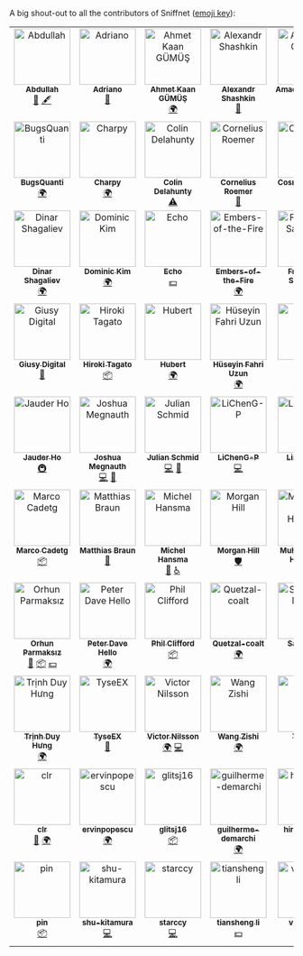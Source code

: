 A big shout-out to all the contributors of Sniffnet ([emoji key](https://allcontributors.org/docs/en/emoji-key)):

<!-- ALL-CONTRIBUTORS-LIST:START - Do not remove or modify this section -->
<!-- prettier-ignore-start -->
<!-- markdownlint-disable -->
<table>
  <tbody>
    <tr>
      <td align="center" valign="top" width="14.28%"><a href="https://github.com/abdullahdevrel"><img src="https://avatars.githubusercontent.com/u/111275753?v=4?s=100" width="100px;" alt="Abdullah"/><br /><sub><b>Abdullah</b></sub></a><br /><a href="#ideas-abdullahdevrel" title="Ideas, Planning, & Feedback">🤔</a> <a href="#content-abdullahdevrel" title="Content">🖋</a></td>
      <td align="center" valign="top" width="14.28%"><a href="https://github.com/nitefood"><img src="https://avatars.githubusercontent.com/u/24555810?v=4?s=100" width="100px;" alt="Adriano"/><br /><sub><b>Adriano</b></sub></a><br /><a href="#ideas-nitefood" title="Ideas, Planning, & Feedback">🤔</a></td>
      <td align="center" valign="top" width="14.28%"><a href="http://tahinli.com"><img src="https://avatars.githubusercontent.com/u/96421894?v=4?s=100" width="100px;" alt="Ahmet Kaan GÜMÜŞ"/><br /><sub><b>Ahmet Kaan GÜMÜŞ</b></sub></a><br /><a href="#translation-Tahinli" title="Translation">🌍</a></td>
      <td align="center" valign="top" width="14.28%"><a href="https://github.com/dutyrok"><img src="https://avatars.githubusercontent.com/u/68692503?v=4?s=100" width="100px;" alt="Alexandr Shashkin"/><br /><sub><b>Alexandr Shashkin</b></sub></a><br /><a href="https://github.com/GyulyVGC/sniffnet/issues?q=author%3Adutyrok" title="Bug reports">🐛</a></td>
      <td align="center" valign="top" width="14.28%"><a href="https://github.com/AmadeusGraves"><img src="https://avatars.githubusercontent.com/u/18572939?v=4?s=100" width="100px;" alt="AmadeusGraves"/><br /><sub><b>AmadeusGraves</b></sub></a><br /><a href="#translation-AmadeusGraves" title="Translation">🌍</a></td>
      <td align="center" valign="top" width="14.28%"><a href="https://github.com/abousis"><img src="https://avatars.githubusercontent.com/u/25039645?v=4?s=100" width="100px;" alt="Angelos Bousis"/><br /><sub><b>Angelos Bousis</b></sub></a><br /><a href="#translation-abousis" title="Translation">🌍</a></td>
      <td align="center" valign="top" width="14.28%"><a href="https://github.com/acolombier"><img src="https://avatars.githubusercontent.com/u/7086688?v=4?s=100" width="100px;" alt="Antoine Colombier"/><br /><sub><b>Antoine Colombier</b></sub></a><br /><a href="https://github.com/GyulyVGC/sniffnet/commits?author=acolombier" title="Tests">⚠️</a> <a href="#translation-acolombier" title="Translation">🌍</a></td>
    </tr>
    <tr>
      <td align="center" valign="top" width="14.28%"><a href="https://github.com/BugsQuanti"><img src="https://avatars.githubusercontent.com/u/168212217?v=4?s=100" width="100px;" alt="BugsQuanti"/><br /><sub><b>BugsQuanti</b></sub></a><br /><a href="#translation-BugsQuanti" title="Translation">🌍</a></td>
      <td align="center" valign="top" width="14.28%"><a href="https://github.com/Charpy"><img src="https://avatars.githubusercontent.com/u/4827568?v=4?s=100" width="100px;" alt="Charpy"/><br /><sub><b>Charpy</b></sub></a><br /><a href="#translation-Charpy" title="Translation">🌍</a></td>
      <td align="center" valign="top" width="14.28%"><a href="https://github.com/colin99d"><img src="https://avatars.githubusercontent.com/u/72827203?v=4?s=100" width="100px;" alt="Colin Delahunty"/><br /><sub><b>Colin Delahunty</b></sub></a><br /><a href="https://github.com/GyulyVGC/sniffnet/commits?author=colin99d" title="Tests">⚠️</a></td>
      <td align="center" valign="top" width="14.28%"><a href="https://github.com/corneliusroemer"><img src="https://avatars.githubusercontent.com/u/25161793?v=4?s=100" width="100px;" alt="Cornelius Roemer"/><br /><sub><b>Cornelius Roemer</b></sub></a><br /><a href="#ideas-corneliusroemer" title="Ideas, Planning, & Feedback">🤔</a></td>
      <td align="center" valign="top" width="14.28%"><a href="http://cosminperram.com"><img src="https://avatars.githubusercontent.com/u/7972857?v=4?s=100" width="100px;" alt="CosminPerRam"/><br /><sub><b>CosminPerRam</b></sub></a><br /><a href="https://github.com/GyulyVGC/sniffnet/commits?author=CosminPerRam" title="Code">💻</a></td>
      <td align="center" valign="top" width="14.28%"><a href="https://github.com/Crirock"><img src="https://avatars.githubusercontent.com/u/101053125?v=4?s=100" width="100px;" alt="Cristiano"/><br /><sub><b>Cristiano</b></sub></a><br /><a href="https://github.com/GyulyVGC/sniffnet/commits?author=Crirock" title="Code">💻</a> <a href="#ideas-Crirock" title="Ideas, Planning, & Feedback">🤔</a></td>
      <td align="center" valign="top" width="14.28%"><a href="https://github.com/Cthulu201"><img src="https://avatars.githubusercontent.com/u/9865418?v=4?s=100" width="100px;" alt="Cthulu201"/><br /><sub><b>Cthulu201</b></sub></a><br /><a href="#financial-Cthulu201" title="Financial">💵</a></td>
    </tr>
    <tr>
      <td align="center" valign="top" width="14.28%"><a href="https://github.com/Dinozavvvr"><img src="https://avatars.githubusercontent.com/u/45518871?v=4?s=100" width="100px;" alt="Dinar Shagaliev"/><br /><sub><b>Dinar Shagaliev</b></sub></a><br /><a href="#translation-Dinozavvvr" title="Translation">🌍</a></td>
      <td align="center" valign="top" width="14.28%"><a href="https://github.com/eatingdm"><img src="https://avatars.githubusercontent.com/u/44078909?v=4?s=100" width="100px;" alt="Dominic Kim"/><br /><sub><b>Dominic Kim</b></sub></a><br /><a href="#translation-eatingdm" title="Translation">🌍</a></td>
      <td align="center" valign="top" width="14.28%"><a href="https://3kh0.net"><img src="https://avatars.githubusercontent.com/u/58097612?v=4?s=100" width="100px;" alt="Echo"/><br /><sub><b>Echo</b></sub></a><br /><a href="#financial-3kh0" title="Financial">💵</a></td>
      <td align="center" valign="top" width="14.28%"><a href="https://github.com/Embers-of-the-Fire"><img src="https://avatars.githubusercontent.com/u/106362488?v=4?s=100" width="100px;" alt="Embers-of-the-Fire"/><br /><sub><b>Embers-of-the-Fire</b></sub></a><br /><a href="#translation-Embers-of-the-Fire" title="Translation">🌍</a></td>
      <td align="center" valign="top" width="14.28%"><a href="https://github.com/franciscoBSalgueiro"><img src="https://avatars.githubusercontent.com/u/92053465?v=4?s=100" width="100px;" alt="Francisco Salgueiro"/><br /><sub><b>Francisco Salgueiro</b></sub></a><br /><a href="#translation-franciscoBSalgueiro" title="Translation">🌍</a></td>
      <td align="center" valign="top" width="14.28%"><a href="https://github.com/bdantas"><img src="https://avatars.githubusercontent.com/u/5084088?v=4?s=100" width="100px;" alt="GNUser"/><br /><sub><b>GNUser</b></sub></a><br /><a href="https://github.com/GyulyVGC/sniffnet/commits?author=bdantas" title="Documentation">📖</a> <a href="#platform-bdantas" title="Packaging/porting to new platform">📦</a></td>
      <td align="center" valign="top" width="14.28%"><a href="https://github.com/amarao"><img src="https://avatars.githubusercontent.com/u/652496?v=4?s=100" width="100px;" alt="George Shuklin"/><br /><sub><b>George Shuklin</b></sub></a><br /><a href="#translation-amarao" title="Translation">🌍</a></td>
    </tr>
    <tr>
      <td align="center" valign="top" width="14.28%"><a href="https://github.com/Digitalone1"><img src="https://avatars.githubusercontent.com/u/25790525?v=4?s=100" width="100px;" alt="Giusy Digital"/><br /><sub><b>Giusy Digital</b></sub></a><br /><a href="https://github.com/GyulyVGC/sniffnet/issues?q=author%3ADigitalone1" title="Bug reports">🐛</a></td>
      <td align="center" valign="top" width="14.28%"><a href="https://blog.c6h12o6.org/"><img src="https://avatars.githubusercontent.com/u/16320859?v=4?s=100" width="100px;" alt="Hiroki Tagato"/><br /><sub><b>Hiroki Tagato</b></sub></a><br /><a href="#platform-tagattie" title="Packaging/porting to new platform">📦</a></td>
      <td align="center" valign="top" width="14.28%"><a href="https://github.com/Kiruyuto"><img src="https://avatars.githubusercontent.com/u/80201134?v=4?s=100" width="100px;" alt="Hubert"/><br /><sub><b>Hubert</b></sub></a><br /><a href="#translation-Kiruyuto" title="Translation">🌍</a></td>
      <td align="center" valign="top" width="14.28%"><a href="https://github.com/fuzunspm"><img src="https://avatars.githubusercontent.com/u/12132746?v=4?s=100" width="100px;" alt="Hüseyin Fahri Uzun"/><br /><sub><b>Hüseyin Fahri Uzun</b></sub></a><br /><a href="#translation-fuzunspm" title="Translation">🌍</a></td>
      <td align="center" valign="top" width="14.28%"><a href="https://ipinfo.io"><img src="https://avatars.githubusercontent.com/u/15721521?v=4?s=100" width="100px;" alt="IPinfo"/><br /><sub><b>IPinfo</b></sub></a><br /><a href="#financial-ipinfo" title="Financial">💵</a></td>
      <td align="center" valign="top" width="14.28%"><a href="https://github.com/ilmi2"><img src="https://avatars.githubusercontent.com/u/72260726?v=4?s=100" width="100px;" alt="Ilmi2"/><br /><sub><b>Ilmi2</b></sub></a><br /><a href="#financial-Ilmi2" title="Financial">💵</a></td>
      <td align="center" valign="top" width="14.28%"><a href="https://www.janwalter.org"><img src="https://avatars.githubusercontent.com/u/1074865?v=4?s=100" width="100px;" alt="Jan Walter"/><br /><sub><b>Jan Walter</b></sub></a><br /><a href="#financial-wahn" title="Financial">💵</a></td>
    </tr>
    <tr>
      <td align="center" valign="top" width="14.28%"><a href="https://github.com/jauderho"><img src="https://avatars.githubusercontent.com/u/13562?v=4?s=100" width="100px;" alt="Jauder Ho"/><br /><sub><b>Jauder Ho</b></sub></a><br /><a href="#infra-jauderho" title="Infrastructure (Hosting, Build-Tools, etc)">🚇</a></td>
      <td align="center" valign="top" width="14.28%"><a href="https://joshuamegnauth54.github.io/"><img src="https://avatars.githubusercontent.com/u/48846352?v=4?s=100" width="100px;" alt="Joshua Megnauth"/><br /><sub><b>Joshua Megnauth</b></sub></a><br /><a href="https://github.com/GyulyVGC/sniffnet/commits?author=joshuamegnauth54" title="Code">💻</a> <a href="#design-joshuamegnauth54" title="Design">🎨</a></td>
      <td align="center" valign="top" width="14.28%"><a href="https://github.com/JulianSchmid"><img src="https://avatars.githubusercontent.com/u/1327472?v=4?s=100" width="100px;" alt="Julian Schmid"/><br /><sub><b>Julian Schmid</b></sub></a><br /><a href="https://github.com/GyulyVGC/sniffnet/commits?author=JulianSchmid" title="Code">💻</a> <a href="#ideas-JulianSchmid" title="Ideas, Planning, & Feedback">🤔</a></td>
      <td align="center" valign="top" width="14.28%"><a href="https://github.com/LiChenG-P"><img src="https://avatars.githubusercontent.com/u/54274109?v=4?s=100" width="100px;" alt="LiChenG-P"/><br /><sub><b>LiChenG-P</b></sub></a><br /><a href="https://github.com/GyulyVGC/sniffnet/commits?author=LiChenG-P" title="Code">💻</a></td>
      <td align="center" valign="top" width="14.28%"><a href="https://github.com/DocRAID"><img src="https://avatars.githubusercontent.com/u/69478178?v=4?s=100" width="100px;" alt="Limdongju"/><br /><sub><b>Limdongju</b></sub></a><br /><a href="#translation-DocRAID" title="Translation">🌍</a></td>
      <td align="center" valign="top" width="14.28%"><a href="https://aloso.github.io/"><img src="https://avatars.githubusercontent.com/u/15658558?v=4?s=100" width="100px;" alt="Ludwig Stecher"/><br /><sub><b>Ludwig Stecher</b></sub></a><br /><a href="#ideas-Aloso" title="Ideas, Planning, & Feedback">🤔</a> <a href="https://github.com/GyulyVGC/sniffnet/commits?author=Aloso" title="Code">💻</a></td>
      <td align="center" valign="top" width="14.28%"><a href="https://www.linkedin.com/in/marcgavilangil/"><img src="https://avatars.githubusercontent.com/u/45849876?v=4?s=100" width="100px;" alt="Marc Gavilán"/><br /><sub><b>Marc Gavilán</b></sub></a><br /><a href="#translation-marc-gav" title="Translation">🌍</a></td>
    </tr>
    <tr>
      <td align="center" valign="top" width="14.28%"><a href="https://github.com/domcyrus"><img src="https://avatars.githubusercontent.com/u/884083?v=4?s=100" width="100px;" alt="Marco Cadetg"/><br /><sub><b>Marco Cadetg</b></sub></a><br /><a href="#platform-domcyrus" title="Packaging/porting to new platform">📦</a></td>
      <td align="center" valign="top" width="14.28%"><a href="https://github.com/mb720"><img src="https://avatars.githubusercontent.com/u/4164548?v=4?s=100" width="100px;" alt="Matthias Braun"/><br /><sub><b>Matthias Braun</b></sub></a><br /><a href="https://github.com/GyulyVGC/sniffnet/commits?author=mb720" title="Documentation">📖</a></td>
      <td align="center" valign="top" width="14.28%"><a href="https://github.com/mhansma96"><img src="https://avatars.githubusercontent.com/u/84068842?v=4?s=100" width="100px;" alt="Michel Hansma"/><br /><sub><b>Michel Hansma</b></sub></a><br /><a href="#design-mhansma96" title="Design">🎨</a> <a href="#a11y-mhansma96" title="Accessibility">️️️️♿️</a></td>
      <td align="center" valign="top" width="14.28%"><a href="http://pcwizz.net"><img src="https://avatars.githubusercontent.com/u/1645637?v=4?s=100" width="100px;" alt="Morgan Hill"/><br /><sub><b>Morgan Hill</b></sub></a><br /><a href="#security-pcwizz" title="Security">🛡️</a></td>
      <td align="center" valign="top" width="14.28%"><a href="https://github.com/Mkadir"><img src="https://avatars.githubusercontent.com/u/69618539?v=4?s=100" width="100px;" alt="Muhammadali Hakimov"/><br /><sub><b>Muhammadali Hakimov</b></sub></a><br /><a href="#translation-Mkadir" title="Translation">🌍</a></td>
      <td align="center" valign="top" width="14.28%"><a href="https://nubikripto.my.id"><img src="https://avatars.githubusercontent.com/u/35731885?v=4?s=100" width="100px;" alt="Nubi"/><br /><sub><b>Nubi</b></sub></a><br /><a href="#translation-nubikripto" title="Translation">🌍</a></td>
      <td align="center" valign="top" width="14.28%"><a href="https://blog.brightone.cloud"><img src="https://avatars.githubusercontent.com/u/12615679?v=4?s=100" width="100px;" alt="Oleksii Filonenko"/><br /><sub><b>Oleksii Filonenko</b></sub></a><br /><a href="#translation-Br1ght0ne" title="Translation">🌍</a></td>
    </tr>
    <tr>
      <td align="center" valign="top" width="14.28%"><a href="http://orhun.dev"><img src="https://avatars.githubusercontent.com/u/24392180?v=4?s=100" width="100px;" alt="Orhun Parmaksız"/><br /><sub><b>Orhun Parmaksız</b></sub></a><br /><a href="https://github.com/GyulyVGC/sniffnet/commits?author=orhun" title="Documentation">📖</a> <a href="#platform-orhun" title="Packaging/porting to new platform">📦</a> <a href="#financial-orhun" title="Financial">💵</a></td>
      <td align="center" valign="top" width="14.28%"><a href="https://www.peterdavehello.org/"><img src="https://avatars.githubusercontent.com/u/3691490?v=4?s=100" width="100px;" alt="Peter Dave Hello"/><br /><sub><b>Peter Dave Hello</b></sub></a><br /><a href="#translation-PeterDaveHello" title="Translation">🌍</a></td>
      <td align="center" valign="top" width="14.28%"><a href="https://hachyderm.io/@phil8o"><img src="https://avatars.githubusercontent.com/u/8797027?v=4?s=100" width="100px;" alt="Phil Clifford"/><br /><sub><b>Phil Clifford</b></sub></a><br /><a href="#platform-philclifford" title="Packaging/porting to new platform">📦</a></td>
      <td align="center" valign="top" width="14.28%"><a href="https://github.com/Quetzal-coalt"><img src="https://avatars.githubusercontent.com/u/62941885?v=4?s=100" width="100px;" alt="Quetzal-coalt"/><br /><sub><b>Quetzal-coalt</b></sub></a><br /><a href="#translation-Quetzal-coalt" title="Translation">🌍</a></td>
      <td align="center" valign="top" width="14.28%"><a href="https://github.com/msaf94"><img src="https://avatars.githubusercontent.com/u/27451267?v=4?s=100" width="100px;" alt="Safaraliev Maxim"/><br /><sub><b>Safaraliev Maxim</b></sub></a><br /><a href="#translation-msaf94" title="Translation">🌍</a></td>
      <td align="center" valign="top" width="14.28%"><a href="http://shawnyeager.com"><img src="https://avatars.githubusercontent.com/u/980297?v=4?s=100" width="100px;" alt="Shawn Yeager"/><br /><sub><b>Shawn Yeager</b></sub></a><br /><a href="#financial-shawnyeager" title="Financial">💵</a></td>
      <td align="center" valign="top" width="14.28%"><a href="https://github.com/4r7if3x"><img src="https://avatars.githubusercontent.com/u/8606282?v=4?s=100" width="100px;" alt="The Artifex"/><br /><sub><b>The Artifex</b></sub></a><br /><a href="#translation-4r7if3x" title="Translation">🌍</a> <a href="#platform-4r7if3x" title="Packaging/porting to new platform">📦</a></td>
    </tr>
    <tr>
      <td align="center" valign="top" width="14.28%"><a href="https://github.com/HUNG-rushb"><img src="https://avatars.githubusercontent.com/u/57101685?v=4?s=100" width="100px;" alt="Trịnh Duy Hưng"/><br /><sub><b>Trịnh Duy Hưng</b></sub></a><br /><a href="#translation-HUNG-rushb" title="Translation">🌍</a></td>
      <td align="center" valign="top" width="14.28%"><a href="https://github.com/TyseEX"><img src="https://avatars.githubusercontent.com/u/102823177?v=4?s=100" width="100px;" alt="TyseEX"/><br /><sub><b>TyseEX</b></sub></a><br /><a href="https://github.com/GyulyVGC/sniffnet/issues?q=author%3ATyseEX" title="Bug reports">🐛</a></td>
      <td align="center" valign="top" width="14.28%"><a href="http://index45.com"><img src="https://avatars.githubusercontent.com/u/79985743?v=4?s=100" width="100px;" alt="Victor Nilsson"/><br /><sub><b>Victor Nilsson</b></sub></a><br /><a href="#translation-vcrn" title="Translation">🌍</a> <a href="https://github.com/GyulyVGC/sniffnet/commits?author=vcrn" title="Code">💻</a></td>
      <td align="center" valign="top" width="14.28%"><a href="https://github.com/wangzishi"><img src="https://avatars.githubusercontent.com/u/8288105?v=4?s=100" width="100px;" alt="Wang Zishi"/><br /><sub><b>Wang Zishi</b></sub></a><br /><a href="#translation-wangzishi" title="Translation">🌍</a></td>
      <td align="center" valign="top" width="14.28%"><a href="https://github.com/Kapelianovych"><img src="https://avatars.githubusercontent.com/u/28602579?v=4?s=100" width="100px;" alt="Yevhen"/><br /><sub><b>Yevhen</b></sub></a><br /><a href="#translation-Kapelianovych" title="Translation">🌍</a></td>
      <td align="center" valign="top" width="14.28%"><a href="http://www.backbox.org"><img src="https://avatars.githubusercontent.com/u/2687905?v=4?s=100" width="100px;" alt="ZEROF"/><br /><sub><b>ZEROF</b></sub></a><br /><a href="#financial-ZEROF" title="Financial">💵</a></td>
      <td align="center" valign="top" width="14.28%"><a href="http://bit.ly/cBWeb"><img src="https://avatars.githubusercontent.com/u/28985171?v=4?s=100" width="100px;" alt="ZeroDot1"/><br /><sub><b>ZeroDot1</b></sub></a><br /><a href="#design-ZeroDot1" title="Design">🎨</a> <a href="#a11y-ZeroDot1" title="Accessibility">️️️️♿️</a></td>
    </tr>
    <tr>
      <td align="center" valign="top" width="14.28%"><a href="https://github.com/clr-cera"><img src="https://avatars.githubusercontent.com/u/93736542?v=4?s=100" width="100px;" alt="clr"/><br /><sub><b>clr</b></sub></a><br /><a href="https://github.com/GyulyVGC/sniffnet/commits?author=clr-cera" title="Documentation">📖</a> <a href="#translation-clr-cera" title="Translation">🌍</a></td>
      <td align="center" valign="top" width="14.28%"><a href="https://github.com/ervinpopescu"><img src="https://avatars.githubusercontent.com/u/84532402?v=4?s=100" width="100px;" alt="ervinpopescu"/><br /><sub><b>ervinpopescu</b></sub></a><br /><a href="#translation-ervinpopescu" title="Translation">🌍</a></td>
      <td align="center" valign="top" width="14.28%"><a href="https://github.com/glitsj16"><img src="https://avatars.githubusercontent.com/u/959378?v=4?s=100" width="100px;" alt="glitsj16"/><br /><sub><b>glitsj16</b></sub></a><br /><a href="#platform-glitsj16" title="Packaging/porting to new platform">📦</a></td>
      <td align="center" valign="top" width="14.28%"><a href="https://github.com/guilherme-demarchi"><img src="https://avatars.githubusercontent.com/u/196574579?v=4?s=100" width="100px;" alt="guilherme-demarchi"/><br /><sub><b>guilherme-demarchi</b></sub></a><br /><a href="#translation-guilherme-demarchi" title="Translation">🌍</a></td>
      <td align="center" valign="top" width="14.28%"><a href="https://github.com/hirotake111"><img src="https://avatars.githubusercontent.com/u/6666092?v=4?s=100" width="100px;" alt="hirotake111"/><br /><sub><b>hirotake111</b></sub></a><br /><a href="#translation-hirotake111" title="Translation">🌍</a></td>
      <td align="center" valign="top" width="14.28%"><a href="https://github.com/luca3s"><img src="https://avatars.githubusercontent.com/u/41015240?v=4?s=100" width="100px;" alt="luca3s"/><br /><sub><b>luca3s</b></sub></a><br /><a href="#translation-luca3s" title="Translation">🌍</a></td>
      <td align="center" valign="top" width="14.28%"><a href="http://piapark.me"><img src="https://avatars.githubusercontent.com/u/76558220?v=4?s=100" width="100px;" alt="pia"/><br /><sub><b>pia</b></sub></a><br /><a href="#translation-rkdud007" title="Translation">🌍</a></td>
    </tr>
    <tr>
      <td align="center" valign="top" width="14.28%"><a href="https://github.com/0323pin"><img src="https://avatars.githubusercontent.com/u/90570748?v=4?s=100" width="100px;" alt="pin"/><br /><sub><b>pin</b></sub></a><br /><a href="#platform-0323pin" title="Packaging/porting to new platform">📦</a></td>
      <td align="center" valign="top" width="14.28%"><a href="https://github.com/shu-kitamura"><img src="https://avatars.githubusercontent.com/u/171437458?v=4?s=100" width="100px;" alt="shu-kitamura"/><br /><sub><b>shu-kitamura</b></sub></a><br /><a href="https://github.com/GyulyVGC/sniffnet/commits?author=shu-kitamura" title="Code">💻</a></td>
      <td align="center" valign="top" width="14.28%"><a href="https://github.com/starccy"><img src="https://avatars.githubusercontent.com/u/17541742?v=4?s=100" width="100px;" alt="starccy"/><br /><sub><b>starccy</b></sub></a><br /><a href="https://github.com/GyulyVGC/sniffnet/commits?author=starccy" title="Code">💻</a></td>
      <td align="center" valign="top" width="14.28%"><a href="https://github.com/0x0177b11f"><img src="https://avatars.githubusercontent.com/u/2305166?v=4?s=100" width="100px;" alt="tiansheng li"/><br /><sub><b>tiansheng li</b></sub></a><br /><a href="#financial-0x0177b11f" title="Financial">💵</a></td>
      <td align="center" valign="top" width="14.28%"><a href="https://github.com/vtiinanen"><img src="https://avatars.githubusercontent.com/u/49340148?v=4?s=100" width="100px;" alt="vtiinanen"/><br /><sub><b>vtiinanen</b></sub></a><br /><a href="#translation-vtiinanen" title="Translation">🌍</a></td>
      <td align="center" valign="top" width="14.28%"><a href="http://catchts.com"><img src="https://avatars.githubusercontent.com/u/16646733?v=4?s=100" width="100px;" alt="yossarian"/><br /><sub><b>yossarian</b></sub></a><br /><a href="#translation-captain-yossarian" title="Translation">🌍</a></td>
      <td align="center" valign="top" width="14.28%"><a href="https://github.com/cxw620"><img src="https://avatars.githubusercontent.com/u/70561268?v=4?s=100" width="100px;" alt="陈寒彤"/><br /><sub><b>陈寒彤</b></sub></a><br /><a href="#translation-cxw620" title="Translation">🌍</a></td>
    </tr>
  </tbody>
</table>

<!-- markdownlint-restore -->
<!-- prettier-ignore-end -->

<!-- ALL-CONTRIBUTORS-LIST:END -->
